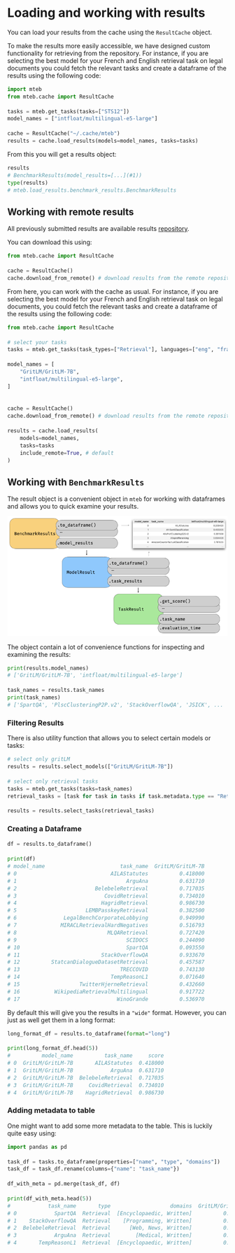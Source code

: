 # Loading and working with results

You can load your results from the cache using the `ResultCache` object.



To make the results more easily accessible, we have designed custom functionality for retrieving from the repository. For instance, if you are selecting the best model for your French and English retrieval task on legal documents you could fetch the relevant tasks and create a dataframe of the results using the following code:

```python
import mteb
from mteb.cache import ResultCache

tasks = mteb.get_tasks(tasks=["STS12"])
model_names = ["intfloat/multilingual-e5-large"]

cache = ResultCache("~/.cache/mteb")
results = cache.load_results(models=model_names, tasks=tasks)

```

From this you will get a results object:
```py
results
# BenchmarkResults(model_results=[...](#1))
type(results)
# mteb.load_results.benchmark_results.BenchmarkResults
```

## Working with remote results

All previously submitted results are available results [repository](https://github.com/embeddings-benchmark/results).

You can download this using:

```py
from mteb.cache import ResultCache

cache = ResultCache()
cache.download_from_remote() # download results from the remote repository
```

From here, you can work with the cache as usual. For instance, if you are selecting the best model for your French and English retrieval task on legal documents, you could fetch the relevant tasks and create a dataframe of the results using the following code:

```py
from mteb.cache import ResultCache

# select your tasks
tasks = mteb.get_tasks(task_types=["Retrieval"], languages=["eng", "fra"], domains=["Legal"])

model_names = [
    "GritLM/GritLM-7B",
    "intfloat/multilingual-e5-large",
]


cache = ResultCache()
cache.download_from_remote() # download results from the remote repository. Might take a while the first time. 

results = cache.load_results(
    models=model_names, 
    tasks=tasks
    include_remote=True, # default
)
```

## Working with `BenchmarkResults`

The result object is a convenient object in `mteb` for working with dataframes and allows you to quick examine your results.

![](images/visualizations/result_objects.png)

The object contain a lot of convenience functions for inspecting and examining the results: 
```py
print(results.model_names)
# ['GritLM/GritLM-7B', 'intfloat/multilingual-e5-large']

task_names = results.task_names
print(task_names)
# ['SpartQA', 'PlscClusteringP2P.v2', 'StackOverflowQA', 'JSICK', ...
```

### Filtering Results

There is also utility function that allows you to select certain models or tasks:
```py
# select only gritLM
results = results.select_models(["GritLM/GritLM-7B"])

# select only retrieval tasks
tasks = mteb.get_tasks(tasks=task_names)
retrieval_tasks = [task for task in tasks if task.metadata.type == "Retrieval"]

results = results.select_tasks(retrieval_tasks)
```

### Creating a Dataframe

```py
df = results.to_dataframe()

print(df)
# model_name                        task_name  GritLM/GritLM-7B
# 0                              AILAStatutes          0.418000
# 1                                   ArguAna          0.631710
# 2                         BelebeleRetrieval          0.717035
# 3                            CovidRetrieval          0.734010
# 4                           HagridRetrieval          0.986730
# 5                      LEMBPasskeyRetrieval          0.382500
# 6               LegalBenchCorporateLobbying          0.949990
# 7              MIRACLRetrievalHardNegatives          0.516793
# 8                             MLQARetrieval          0.727420
# 9                                   SCIDOCS          0.244090
# 10                                  SpartQA          0.093550
# 11                          StackOverflowQA          0.933670
# 12          StatcanDialogueDatasetRetrieval          0.457587
# 13                                TRECCOVID          0.743130
# 14                             TempReasonL1          0.071640
# 15                   TwitterHjerneRetrieval          0.432660
# 16           WikipediaRetrievalMultilingual          0.917722
# 17                               WinoGrande          0.536970
```

By default this will give you the results in a `"wide"` format. However, you can just as well get them in a long format:

```py
long_format_df = results.to_dataframe(format="long")

print(long_format_df.head(5))
#          model_name          task_name     score
# 0  GritLM/GritLM-7B       AILAStatutes  0.418000
# 1  GritLM/GritLM-7B            ArguAna  0.631710
# 2  GritLM/GritLM-7B  BelebeleRetrieval  0.717035
# 3  GritLM/GritLM-7B     CovidRetrieval  0.734010
# 4  GritLM/GritLM-7B    HagridRetrieval  0.986730
```

### Adding metadata to table

One might want to add some more metadata to the table. This is luckily quite easy using:

```py
import pandas as pd

task_df = tasks.to_dataframe(properties=["name", "type", "domains"]) 
task_df = task_df.rename(columns={"name": "task_name"})

df_with_meta = pd.merge(task_df, df)

print(df_with_meta.head(5))
#            task_name       type                   domains  GritLM/GritLM-7B
# 0            SpartQA  Retrieval  [Encyclopaedic, Written]          0.093550
# 1    StackOverflowQA  Retrieval    [Programming, Written]          0.933670
# 2  BelebeleRetrieval  Retrieval      [Web, News, Written]          0.717035
# 3            ArguAna  Retrieval        [Medical, Written]          0.631710
# 4       TempReasonL1  Retrieval  [Encyclopaedic, Written]          0.071640
```


